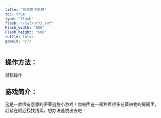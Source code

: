 ```yaml
---
title: "花草房间逃脱"
toc: true
type: "flash"
flash: "/swf/nr73.swf"
Flash_width: "800"
Flash_height: "600"
ruffle: false
gameid: nr73
---
```

## 操作方法：
鼠标操作
## 游戏简介：
这是一款很有意思的密室逃脱小游戏！你被困在一间种着很多花草植物的房间里，赶紧在附近找找线索，想办法逃脱出去吧！